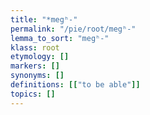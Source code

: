 ```yaml
---
title: "*megʰ-"
permalink: "/pie/root/megʰ-"
lemma_to_sort: "megʰ-"
klass: root
etymology: []
markers: []
synonyms: []
definitions: [["to be able"]]
topics: []
---
```


